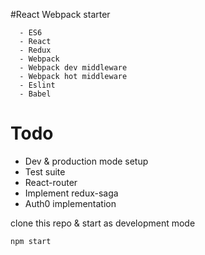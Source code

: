 #React Webpack starter 

```
  - ES6
  - React
  - Redux
  - Webpack
  - Webpack dev middleware
  - Webpack hot middleware 
  - Eslint
  - Babel
```


# Todo 
- Dev & production mode setup
- Test suite
- React-router
- Implement redux-saga
- Auth0 implementation



clone this repo & start as development mode

```
npm start
```